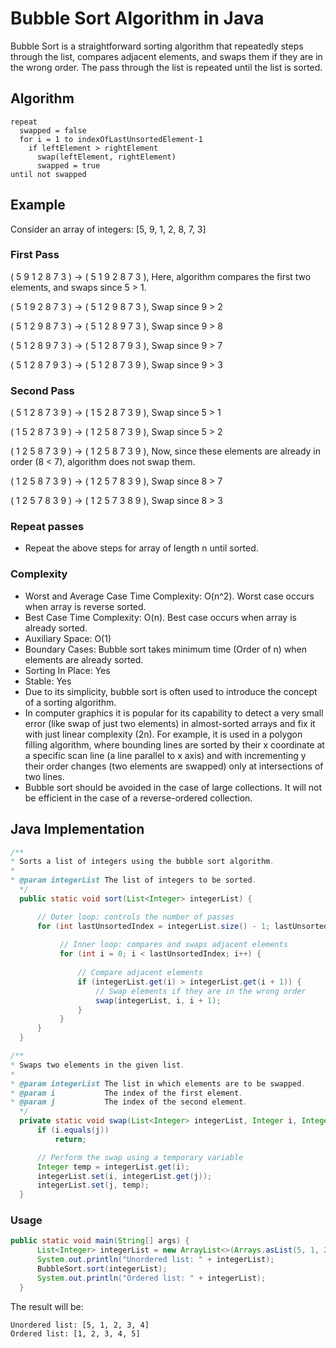 # Bubble Sort Algorithm in Java

Bubble Sort is a straightforward sorting algorithm that repeatedly steps through the list, compares adjacent elements, and swaps them if they are in the wrong order. The pass through the list is repeated until the list is sorted.

## Algorithm

```
repeat
  swapped = false
  for i = 1 to indexOfLastUnsortedElement-1
    if leftElement > rightElement
      swap(leftElement, rightElement)
      swapped = true
until not swapped
```

## Example

Consider an array of integers: [5, 9, 1, 2, 8, 7, 3]

### First Pass

( 5 9 1 2 8 7 3 ) → ( 5 1 9 2 8 7 3 ), Here, algorithm compares the first two elements, and swaps since 5 > 1.

( 5 1 9 2 8 7 3 ) → ( 5 1 2 9 8 7 3 ), Swap since 9 > 2

( 5 1 2 9 8 7 3 ) → ( 5 1 2 8 9 7 3 ), Swap since 9 > 8

( 5 1 2 8 9 7 3 ) → ( 5 1 2 8 7 9 3 ), Swap since 9 > 7

( 5 1 2 8 7 9 3 ) → ( 5 1 2 8 7 3 9 ), Swap since 9 > 3

### Second Pass

( 5 1 2 8 7 3 9 ) → ( 1 5 2 8 7 3 9 ), Swap since 5 > 1

( 1 5 2 8 7 3 9 ) → ( 1 2 5 8 7 3 9 ), Swap since 5 > 2

( 1 2 5 8 7 3 9 ) → ( 1 2 5 8 7 3 9 ), Now, since these elements are already in order (8 < 7), algorithm does not swap them.

( 1 2 5 8 7 3 9 ) → ( 1 2 5 7 8 3 9 ), Swap since 8 > 7

( 1 2 5 7 8 3 9 ) → ( 1 2 5 7 3 8 9 ), Swap since 8 > 3

### Repeat passes

- Repeat the above steps for array of length n until sorted.

### Complexity

- Worst and Average Case Time Complexity: O(n^2). Worst case occurs when array is reverse sorted.
- Best Case Time Complexity: O(n). Best case occurs when array is already sorted.
- Auxiliary Space: O(1)
- Boundary Cases: Bubble sort takes minimum time (Order of n) when elements are already sorted.
- Sorting In Place: Yes
- Stable: Yes
- Due to its simplicity, bubble sort is often used to introduce the concept of a sorting algorithm.
- In computer graphics it is popular for its capability to detect a very small error (like swap of just two elements) in almost-sorted arrays and fix it with just linear complexity (2n). For example, it is used in a polygon filling algorithm, where bounding lines are sorted by their x coordinate at a specific scan line (a line parallel to x axis) and with incrementing y their order changes (two elements are swapped) only at intersections of two lines.
- Bubble sort should be avoided in the case of large collections. It will not be efficient in the case of a reverse-ordered collection.

## Java Implementation

```java
/**
* Sorts a list of integers using the bubble sort algorithm.
*
* @param integerList The list of integers to be sorted.
  */
  public static void sort(List<Integer> integerList) {

      // Outer loop: controls the number of passes
      for (int lastUnsortedIndex = integerList.size() - 1; lastUnsortedIndex > 0; lastUnsortedIndex--) {
    
           // Inner loop: compares and swaps adjacent elements
           for (int i = 0; i < lastUnsortedIndex; i++) {
    
               // Compare adjacent elements
               if (integerList.get(i) > integerList.get(i + 1)) {
                   // Swap elements if they are in the wrong order
                   swap(integerList, i, i + 1);
               }
           }
      }
  }

/**
* Swaps two elements in the given list.
*
* @param integerList The list in which elements are to be swapped.
* @param i           The index of the first element.
* @param j           The index of the second element.
  */
  private static void swap(List<Integer> integerList, Integer i, Integer j) {
      if (i.equals(j))
          return;

      // Perform the swap using a temporary variable
      Integer temp = integerList.get(i);
      integerList.set(i, integerList.get(j));
      integerList.set(j, temp);
  }
```

### Usage

```java
public static void main(String[] args) {
      List<Integer> integerList = new ArrayList<>(Arrays.asList(5, 1, 2, 3, 4));
      System.out.println("Unordered list: " + integerList);
      BubbleSort.sort(integerList);
      System.out.println("Ordered list: " + integerList);
  }
```

The result will be:
    
```
Unordered list: [5, 1, 2, 3, 4]
Ordered list: [1, 2, 3, 4, 5]
```